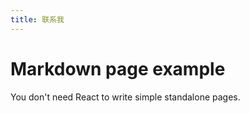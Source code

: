 ```yaml
---
title: 联系我
---
```


# Markdown page example

You don't need React to write simple standalone pages.
